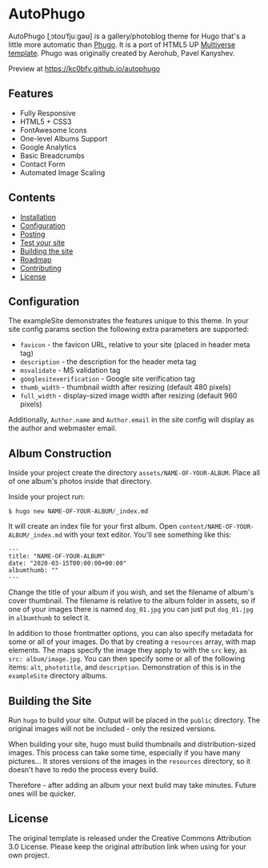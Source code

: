 # AutoPhugo

AutoPhugo [ˌɔtoʊˈfjuːgəʊ] is a gallery/photoblog theme for Hugo that's a little more automatic than [Phugo](https://github.com/kc0bfv/phugo/).  It is a port of HTML5 UP [Multiverse template](https://html5up.net/multiverse).  Phugo was originally created by Aerohub, Pavel Kanyshev.

Preview at <https://kc0bfv.github.io/autophugo>

## Features

- Fully Responsive
- HTML5 + CSS3
- FontAwesome Icons
- One-level Albums Support
- Google Analytics
- Basic Breadcrumbs
- Contact Form
- Automated Image Scaling

## Contents

- [Installation](#installation)
- [Configuration](#configuration)
- [Posting](#posting)
- [Test your site](#test-your-site)
- [Building the site](#building-the-site)
- [Roadmap](#roadmap)
- [Contributing](#contributing)
- [License](#license)


## Configuration

The exampleSite demonstrates the features unique to this theme.  In your site config params section the following extra parameters are supported:

* `favicon` - the favicon URL, relative to your site (placed in header meta tag)
* `description` - the description for the header meta tag
* `msvalidate` - MS validation tag
* `googlesiteverification` - Google site verification tag
* `thumb_width` - thumbnail width after resizing (default 480 pixels)
* `full_width` - display-sized image width after resizing (default 960 pixels)

Additionally, `Author.name` and `Author.email` in the site config will display as the author and webmaster email.

## Album Construction

Inside your project create the directory `assets/NAME-OF-YOUR-ALBUM`.  Place all of one album's photos inside that directory.

Inside your project run:

```
$ hugo new NAME-OF-YOUR-ALBUM/_index.md
```

It will create an index file for your first album.  Open `content/NAME-OF-YOUR-ALBUM/_index.md` with your text editor. You'll see something like this:

```
---
title: "NAME-OF-YOUR-ALBUM"
date: "2020-03-15T00:00:00+00:00"
albumthumb: ""
---
```

Change the title of your album if you wish, and set the filename of album's cover thumbnail.  The filename is relative to the album folder in assets, so if one of your images there is named `dog_01.jpg` you can just put `dog_01.jpg` in `albumthumb` to select it.

In addition to those frontmatter options, you can also specify metadata for some or all of your images.  Do that by creating a `resources` array, with map elements.  The maps specify the image they apply to with the `src` key, as `src: album/image.jpg`.  You can then specify some or all of the following items: `alt`, `phototitle`, and `description`.  Demonstration of this is in the `exampleSite` directory albums.

## Building the Site

Run `hugo` to build your site.  Output will be placed in the `public` directory.  The original images will not be included - only the resized versions.

When building your site, hugo must build thumbnails and distribution-sized images.  This process can take some time, especially if you have many pictures...  It stores versions of the images in the `resources` directory, so it doesn't have to redo the process every build.

Therefore - after adding an album your next build may take minutes.  Future ones will be quicker.

## License

The original template is released under the Creative Commons Attribution 3.0 License. Please keep the original attribution link when using for your own project.
